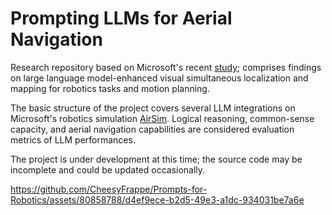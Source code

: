 # Prompting LLMs for Aerial Navigation
Research repository based on Microsoft's recent [study](https://www.microsoft.com/en-us/research/uploads/prod/2023/02/ChatGPT___Robotics.pdf); comprises findings on large language model-enhanced visual simultaneous localization and mapping for robotics tasks and motion planning.

The basic structure of the project covers several LLM integrations on Microsoft's robotics simulation [AirSim](https://github.com/microsoft/AirSim). Logical reasoning, common-sense capacity, and aerial navigation capabilities are considered evaluation metrics of LLM performances. 

The project is under development at this time; the source code may be incomplete and could be updated occasionally.

https://github.com/CheesyFrappe/Prompts-for-Robotics/assets/80858788/d4ef9ece-b2d5-49e3-a1dc-934031be7a6e

